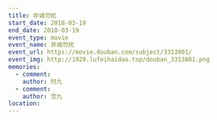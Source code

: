 ```yaml
---
title: 非诚勿扰
start_date: 2018-03-19
end_date: 2018-03-19
event_type: movie
event_name: 非诚勿扰
event_url: https://movie.douban.com/subject/3313801/
event_img: http://1929.lufeihaidao.top/douban_3313801.png
memories:
  - comment: 
    author: 时九
  - comment: 
    author: 念九
location: 
---
```

